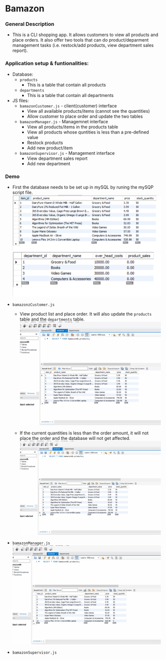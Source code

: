 # Bamazon

### General Description

* This is a CLI shopping app. It allows customers to view all products and place orders. It also offer two tools that can do product/deparment management tasks (i.e. restock/add products, view department sales report). 

### Application setup & funtionalities:
* Database:
    * `products`
        * This is a table that contain all products
    * `departments`
        * This is a table that contain all departments
* JS files:
    * `bamazonCustomer.js` - client(customer) interface
        * View all available products/items (cannot see the quantities)
        * Allow customer to place order and update the two tables
    * `bamazonManager.js` - Managemnet interface
        * View all products/items in the products table
        * View all products whose quntities is less than a pre-defined value
        * Restock products
        * Add new product/item
    * `bamazonSupervisor.js` - Management interface
        * View department sales report
        * Add new department

### Demo
* First the database needs to be set up in mySQL by runing the mySQP script file. 
    ![database-products](/demo/demo-database-products.PNG) 
    ![database-departments](/demo/demo-database-departments.PNG)

* `bamazonzCustomer.js`
    * View product list and place order. It will also update the `products` table and the `departments` table. 
    ![customer-normal](/demo/demo-customer-normal.gif)

    * If the current quantities is less than the order amount, it will not place the order and the database will not get affected. 
    ![customer-out-of-stock](/demo/demo-customer-out-of-stock.gif)

* `bamazonManager.js`
    ![manager-view](/demo/demo-manager.gif)

* `bamazonSupervisor.js`
    
